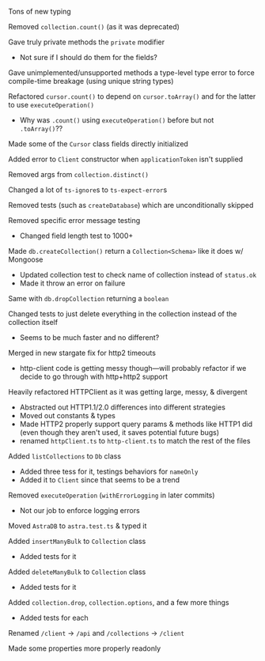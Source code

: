 Tons of new typing

Removed `collection.count()` (as it was deprecated)

Gave truly private methods the `private` modifier
- Not sure if I should do them for the fields?

Gave unimplemented/unsupported methods a type-level type error to force compile-time breakage (using unique string types)

Refactored `cursor.count()` to depend on `cursor.toArray()` and for the latter to use `executeOperation()`
- Why was `.count()` using `executeOperation()` before but not `.toArray()`??

Made some of the `Cursor` class fields directly initialized

Added error to `Client` constructor when `applicationToken` isn't supplied

Removed args from `collection.distinct()`

Changed a lot of `ts-ignore`s to `ts-expect-error`s

Removed tests (such as `createDatabase`) which are unconditionally skipped

Removed specific error message testing
- Changed field length test to 1000+

Made `db.createCollection()` return a `Collection<Schema>` like it does w/ Mongoose
- Updated collection test to check name of collection instead of `status.ok`
- Made it throw an error on failure

Same with `db.dropCollection` returning a `boolean`

Changed tests to just delete everything in the collection instead of the collection itself
- Seems to be much faster and no different?

Merged in new stargate fix for http2 timeouts
- http-client code is getting messy though—will probably refactor if we decide to go through with http+http2 support

Heavily refactored HTTPClient as it was getting large, messy, & divergent
- Abstracted out HTTP1.1/2.0 differences into different strategies
- Moved out constants & types
- Made HTTP2 properly support query params & methods like HTTP1 did (even though they aren't used, it saves potential future bugs)
- renamed `httpClient.ts` to `http-client.ts` to match the rest of the files

Added `listCollections` to `Db` class
- Added three tess for it, testings behaviors for `nameOnly`
- Added it to `Client` since that seems to be a trend

Removed `executeOperation` (`withErrorLogging` in later commits)
- Not our job to enforce logging errors

Moved `AstraDB` to `astra.test.ts` & typed it

Added `insertManyBulk` to `Collection` class
- Added tests for it

Added `deleteManyBulk` to `Collection` class
- Added tests for it

Added `collection.drop`, `collection.options`, and a few more things
- Added tests for each

Renamed `/client` -> `/api` and `/collections` -> `/client`

Made some properties more properly readonly



